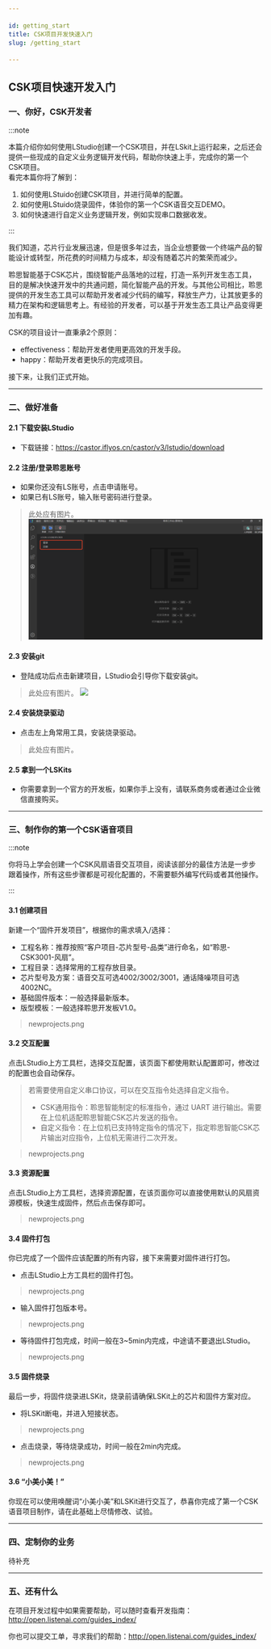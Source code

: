 ```yaml
---

id: getting_start
title: CSK项目开发快速入门
slug: /getting_start

---
```


## CSK项目快速开发入门

### 一、你好，CSK开发者

:::note

本篇介绍你如何使用LStudio创建一个CSK项目，并在LSkit上运行起来，之后还会提供一些现成的自定义业务逻辑开发代码，帮助你快速上手，完成你的第一个CSK项目。<br>
看完本篇你将了解到：
1. 如何使用LStuido创建CSK项目，并进行简单的配置。
2. 如何使用LStuido烧录固件，体验你的第一个CSK语音交互DEMO。
3. 如何快速进行自定义业务逻辑开发，例如实现串口数据收发。

:::

我们知道，芯片行业发展迅速，但是很多年过去，当企业想要做一个终端产品的智能设计或转型，所花费的时间精力与成本，却没有随着芯片的繁荣而减少。

聆思智能基于CSK芯片，围绕智能产品落地的过程，打造一系列开发生态工具，目的是解决快速开发中的共通问题，简化智能产品的开发。与其他公司相比，聆思提供的开发生态工具可以帮助开发者减少代码的编写，释放生产力，让其放更多的精力在架构和逻辑思考上。有经验的开发者，可以基于开发生态工具让产品变得更加有趣。

CSK的项目设计一直秉承2个原则：
- effectiveness：帮助开发者使用更高效的开发手段。
- happy：帮助开发者更快乐的完成项目。

接下来，让我们正式开始。

---

### 二、做好准备

#### 2.1 下载安装LStudio

- 下载链接：https://castor.iflyos.cn/castor/v3/lstudio/download

#### 2.2 注册/登录聆思账号

- 如果你还没有LS账号，点击申请账号。
- 如果已有LS账号，输入账号密码进行登录。
> 此处应有图片。
  ![](./files/login.png)

#### 2.3 安装git

- 登陆成功后点击新建项目，LStudio会引导你下载安装git。
> 此处应有图片。
  ![](./files/install-git.png)

#### 2.4 安装烧录驱动

- 点击左上角常用工具，安装烧录驱动。
> 此处应有图片。

#### 2.5 拿到一个LSKits
- 你需要拿到一个官方的开发板，如果你手上没有，请联系商务或者通过企业微信直接购买。

---

### 三、制作你的第一个CSK语音项目

:::note

你将马上学会创建一个CSK风扇语音交互项目，阅读该部分的最佳方法是一步步跟着操作，所有这些步骤都是可视化配置的，不需要额外编写代码或者其他操作。

:::

#### 3.1 创建项目

新建一个“固件开发项目”，根据你的需求填入/选择：
- 工程名称：推荐按照“客户项目-芯片型号-品类”进行命名，如“聆思-CSK3001-风扇”。
- 工程目录：选择常用的工程存放目录。
- 芯片型号及方案：语音交互可选4002/3002/3001，通话降噪项目可选4002NC。
- 基础固件版本：一般选择最新版本。
- 版型模板：一般选择聆思开发板V1.0。

> newprojects.png

#### 3.2 交互配置

点击LStudio上方工具栏，选择交互配置，该页面下都使用默认配置即可，修改过的配置也会自动保存。
> 若需要使用自定义串口协议，可以在交互指令处选择自定义指令。<br>
> - CSK通用指令：聆思智能制定的标准指令，通过 UART 进行输出。需要在上位机适配聆思智能CSK芯片发送的指令。<br>
> - 自定义指令：在上位机已支持特定指令的情况下，指定聆思智能CSK芯片输出对应指令，上位机无需进行二次开发。

> newprojects.png

#### 3.3 资源配置

点击LStudio上方工具栏，选择资源配置，在该页面你可以直接使用默认的风扇资源模板，快速生成固件，然后点击保存即可。

> newprojects.png

#### 3.4 固件打包

你已完成了一个固件应该配置的所有内容，接下来需要对固件进行打包。
- 点击LStudio上方工具栏的固件打包。
> newprojects.png

- 输入固件打包版本号。
> newprojects.png

- 等待固件打包完成，时间一般在3~5min内完成，中途请不要退出LStudio。
> newprojects.png


#### 3.5 固件烧录

最后一步，将固件烧录进LSKit，烧录前请确保LSKit上的芯片和固件方案对应。

- 将LSKit断电，并进入短接状态。
> newprojects.png

- 点击烧录，等待烧录成功，时间一般在2min内完成。
> newprojects.png


#### 3.6 “小美小美！”

你现在可以使用唤醒词“小美小美”和LSKit进行交互了，恭喜你完成了第一个CSK语音项目制作，请在此基础上尽情修改、试验。

---

### 四、定制你的业务

待补充

---

### 五、还有什么

在项目开发过程中如果需要帮助，可以随时查看开发指南：
http://open.listenai.com/guides_index/

你也可以提交工单，寻求我们的帮助：http://open.listenai.com/guides_index/
